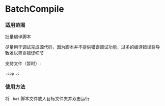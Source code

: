# BatchCompile

### 适用范围
批量编译脚本

尽量用于调试完成源代码，因为脚本并不提供错误调试功能，过多的编译错误将导致难以筛查错误细节

支持文件（暂时）:


```.cpp``` ```.c```

### 使用方法
将 ```.bat``` 脚本文件放入目标文件夹并双击运行
